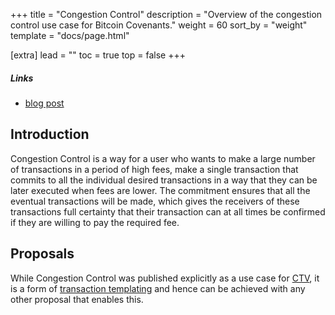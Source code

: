 +++
title = "Congestion Control"
description = "Overview of the congestion control use case for Bitcoin Covenants."
weight = 60
sort_by = "weight"
template = "docs/page.html"

[extra]
lead = ""
toc = true
top = false
+++


##### Links

- [blog post](https://rubin.io/bitcoin/2021/12/09/advent-12/)


## Introduction

Congestion Control is a way for a user who wants to make a large number of transactions in a period
of high fees, make a single transaction that commits to all the individual desired transactions in a
way that they can be later executed when fees are lower. The commitment ensures that all the
eventual transactions will be made, which gives the receivers of these transactions full certainty
that their transaction can at all times be confirmed if they are willing to pay the required fee.


## Proposals

While Congestion Control was published explicitly as a use case for [CTV](/proposals/ctv), it
is a form of [transaction templating](/use-cases/tx-templating) and hence can be achieved with
any other proposal that enables this.


